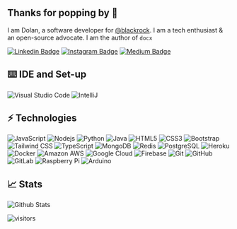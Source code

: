 ## Thanks for popping by :gun:

I am Dolan, a software developer for [@blackrock](https://www.blackrock.com/). I am a tech enthusiast & an open-source advocate. I am the author of `docx`

[![Linkedin Badge](https://img.shields.io/badge/-dolanmiu-blue?style=flat-square&logo=Linkedin&logoColor=white&link=https://www.linkedin.com/in/dolanmiu/)](https://www.linkedin.com/in/dolanmiu/)
[![Instagram Badge](https://img.shields.io/badge/-plantingtheegg-purple?style=flat-square&logo=instagram&logoColor=white&link=https://instagram.com/plantingtheegg/)](https://instagram.com/plantingtheegg)
[![Medium Badge](https://img.shields.io/badge/-@dolanmiu-03a57a?style=flat-square&labelColor=000000&logo=Medium&link=https://medium.com/@dolanmiu/)](https://medium.com/@dolanmiu)

## :keyboard: IDE and Set-up

![Visual Studio Code](https://img.shields.io/badge/-Visual%20Studio%20Code-blue?style=flat-square&logo=visual-studio-code)
![IntelliJ](https://img.shields.io/badge/-IntelliJ-E34A86?style=flat-square&logo=intellij-idea)


## ⚡ Technologies

![JavaScript](https://img.shields.io/badge/-JavaScript-black?style=flat-square&logo=javascript)
![Nodejs](https://img.shields.io/badge/-Nodejs-black?style=flat-square&logo=Node.js)
![Python](https://img.shields.io/badge/-Python-black?style=flat-square&logo=Python)
![Java](https://img.shields.io/badge/-Java-E34A86?style=flat-square&logo=java)
![HTML5](https://img.shields.io/badge/-HTML5-E34F26?style=flat-square&logo=html5&logoColor=white)
![CSS3](https://img.shields.io/badge/-CSS3-1572B6?style=flat-square&logo=css3)
![Bootstrap](https://img.shields.io/badge/-Bootstrap-563D7C?style=flat-square&logo=bootstrap)
![Tailwind CSS](https://img.shields.io/badge/-Tailwind%20CSS-black?style=flat-square&logo=tailwind-css&labelColor=F7FAFC)
![TypeScript](https://img.shields.io/badge/-TypeScript-007ACC?style=flat-square&logo=typescript)
![MongoDB](https://img.shields.io/badge/-MongoDB-black?style=flat-square&logo=mongodb)
![Redis](https://img.shields.io/badge/-Redis-black?style=flat-square&logo=Redis)
![PostgreSQL](https://img.shields.io/badge/-PostgreSQL-336791?style=flat-square&logo=postgresql)
![Heroku](https://img.shields.io/badge/-Heroku-430098?style=flat-square&logo=heroku)
![Docker](https://img.shields.io/badge/-Docker-black?style=flat-square&logo=docker)
![Amazon AWS](https://img.shields.io/badge/Amazon%20AWS-232F3E?style=flat-square&logo=amazon-aws)
![Google Cloud](https://img.shields.io/badge/Google%20Cloud-black?style=flat-square&logo=google-cloud)
![Firebase](https://img.shields.io/badge/firebase-039BE5?style=flat-square&logo=firebase)
![Git](https://img.shields.io/badge/-Git-black?style=flat-square&logo=git)
![GitHub](https://img.shields.io/badge/-GitHub-181717?style=flat-square&logo=github)
![GitLab](https://img.shields.io/badge/-GitLab-FCA121?style=flat-square&logo=gitlab)
![Raspberry Pi](https://img.shields.io/badge/-Raspberry%20Pi-C51A4A?style=flat-square&logo=Raspberry-Pi)
![Arduino](https://img.shields.io/badge/Arduino-black?style=flat-square&logo=Arduino)

## :chart_with_upwards_trend:	 Stats

![Github Stats](https://github-readme-stats.vercel.app/api?username=dolanmiu&show_icons=true)

![visitors](https://visitor-badge.laobi.icu/badge?page_id=dolanmiu.dolanmiu)
